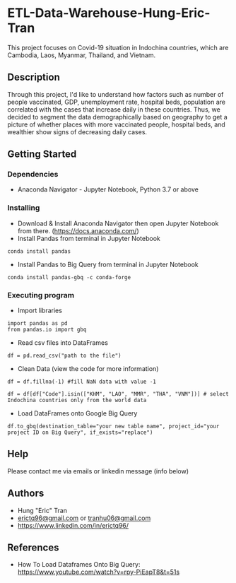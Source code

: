 # ETL-Data-Warehouse-Hung-Eric-Tran

This project focuses on Covid-19 situation in Indochina countries, which are Cambodia, Laos, Myanmar, Thailand, and Vietnam.

## Description

Through this project, I'd like to understand how factors such as number of people vaccinated, GDP, unemployment rate, hospital beds, population are correlated with the cases that increase daily in these countries. Thus, we decided to segment the data demographically based on geography to get a picture of whether places with more vaccinated people, hospital beds, and wealthier show signs of decreasing daily cases. 

## Getting Started

### Dependencies

* Anaconda Navigator - Jupyter Notebook, Python 3.7 or above

### Installing

* Download & Install Anaconda Navigator then open Jupyter Notebook from there. (https://docs.anaconda.com/)
* Install Pandas from terminal in Jupyter Notebook
```
conda install pandas
```
*  Install Pandas to Big Query from terminal in Jupyter Notebook
```
conda install pandas-gbq -c conda-forge
```

### Executing program

* Import libraries
```
import pandas as pd
from pandas.io import gbq
```
* Read csv files into DataFrames
```
df = pd.read_csv("path to the file")
```
* Clean Data (view the code for more information)
```
df = df.fillna(-1) #fill NaN data with value -1
```
```
df = df[df["Code"].isin(["KHM", "LAO", "MMR", "THA", "VNM"])] # select Indochina countries only from the world data
```
* Load DataFrames onto Google Big Query
```
df.to_gbq(destination_table="your new table name", project_id="your project ID on Big Query", if_exists="replace")
```

## Help

Please contact me via emails or linkedin message (info below)

## Authors

* Hung "Eric" Tran
* erictq96@gmail.com or tranhu06@gmail.com
* https://www.linkedin.com/in/erictq96/

## References
* How To Load Dataframes Onto Big Query: https://www.youtube.com/watch?v=rpy-PiEapT8&t=51s
